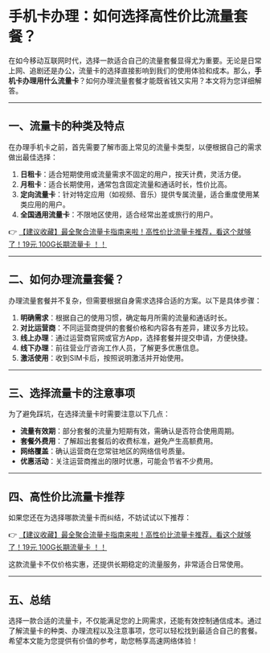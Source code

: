 # 手机卡办理：如何选择高性价比流量套餐？

在如今移动互联网时代，选择一款适合自己的流量套餐显得尤为重要。无论是日常上网、追剧还是办公，流量卡的选择直接影响到我们的使用体验和成本。那么，**手机卡办理用什么流量卡**？如何办理流量套餐才能既省钱又实用？本文将为您详细解答。

---

## 一、流量卡的种类及特点

在办理手机卡之前，首先需要了解市面上常见的流量卡类型，以便根据自己的需求做出最佳选择：

1. **日租卡**：适合短期使用或流量需求不固定的用户，按天计费，灵活方便。
2. **月租卡**：适合长期使用，通常包含固定流量和通话时长，性价比高。
3. **定向流量卡**：针对特定应用（如视频、音乐）提供专属流量，适合重度使用某类应用的用户。
4. **全国通用流量卡**：不限地区使用，适合经常出差或旅行的用户。

👉 [【建议收藏】最全聚合流量卡指南来啦！高性价比流量卡推荐，看这个就够了！19元 100G长期流量卡 ！！](https://bit.ly/Liuliangka)

---

## 二、如何办理流量套餐？

办理流量套餐并不复杂，但需要根据自身需求选择合适的方案。以下是具体步骤：

1. **明确需求**：根据自己的使用习惯，确定每月所需的流量和通话时长。
2. **对比运营商**：不同运营商提供的套餐价格和内容各有差异，建议多方比较。
3. **线上办理**：通过运营商官网或官方App，选择套餐并提交申请，方便快捷。
4. **线下办理**：前往营业厅咨询工作人员，了解更多优惠信息。
5. **激活使用**：收到SIM卡后，按照说明激活并开始使用。

---

## 三、选择流量卡的注意事项

为了避免踩坑，在选择流量卡时需要注意以下几点：

- **流量有效期**：部分套餐的流量为短期有效，需确认是否符合使用周期。
- **套餐外费用**：了解超出套餐后的收费标准，避免产生高额费用。
- **网络覆盖**：确认运营商在您常驻地区的网络信号质量。
- **优惠活动**：关注运营商推出的限时优惠，可能会节省不少费用。

---

## 四、高性价比流量卡推荐

如果您还在为选择哪款流量卡而纠结，不妨试试以下推荐：

👉 [【建议收藏】最全聚合流量卡指南来啦！高性价比流量卡推荐，看这个就够了！19元 100G长期流量卡 ！！](https://bit.ly/Liuliangka)

这款流量卡不仅价格实惠，还提供长期稳定的流量服务，非常适合日常使用。

---

## 五、总结

选择一款合适的流量卡，不仅能满足您的上网需求，还能有效控制通信成本。通过了解流量卡的种类、办理流程以及注意事项，您可以轻松找到最适合自己的套餐。希望本文能为您提供有价值的参考，助您畅享高速网络体验！
